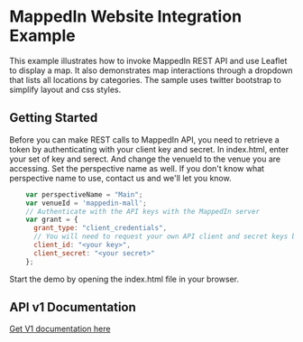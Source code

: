 MappedIn Website Integration Example
========

This example illustrates how to invoke MappedIn REST API and use Leaflet to display a map.  It also demonstrates map interactions through a dropdown that lists all locations by categories.  The sample uses twitter bootstrap to simplify layout and css styles.

## Getting Started

Before you can make REST calls to MappedIn API, you need to retrieve a token by authenticating with your client key and secret.  In index.html, enter your set of key and serect. And change the venueId to the venue you are accessing.  Set the perspective name as well.  If you don't know what perspective name to use, contact us and we'll let you know.

```javascript
    var perspectiveName = "Main";
    var venueId = 'mappedin-mall';
    // Authenticate with the API keys with the MappedIn server
    var grant = { 
      grant_type: "client_credentials", 
      // You will need to request your own API client and secret keys by contacting support@mappedin.ca
      client_id: "<your key>", 
      client_secret: "<your secret>" 
    };
```

Start the demo by opening the index.html file in your browser.

## API v1 Documentation

[Get V1 documentation here](../../v1.md)    	   
